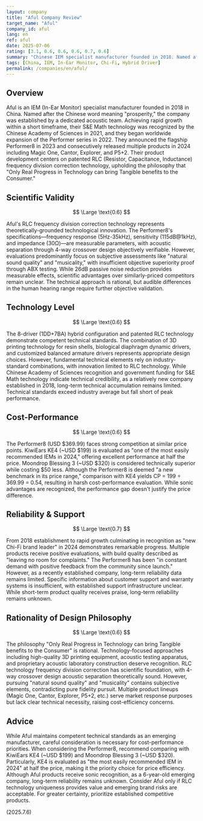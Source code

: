 ```yaml
---
layout: company
title: "Aful Company Review"
target_name: "Aful"
company_id: aful
lang: en
ref: aful
date: 2025-07-06
rating: [3.1, 0.6, 0.6, 0.6, 0.7, 0.6]
summary: "Chinese IEM specialist manufacturer founded in 2018. Named after the Chinese word for 'prosperity', showing rapid growth with high-quality in-ear monitors like the Performer8. Features patented RLC frequency division correction technology as core development focus. Released multiple acclaimed products in 2024, earning recognition as new Chi-Fi brand leader. However, being recently established, long-term reliability remains unknown."
tags: [China, IEM, In-Ear Monitor, Chi-Fi, Hybrid Driver]
permalink: /companies/en/aful/
---
```


## Overview

Aful is an IEM (In-Ear Monitor) specialist manufacturer founded in 2018 in China. Named after the Chinese word meaning "prosperity," the company was established by a dedicated acoustic team. Achieving rapid growth within a short timeframe, their S&E Math technology was recognized by the Chinese Academy of Sciences in 2021, and they began worldwide expansion of the Performer series in 2022. They announced the flagship Performer8 in 2023 and consecutively released multiple products in 2024 including Magic One, Cantor, Explorer, and P5+2. Their product development centers on patented RLC (Resistor, Capacitance, Inductance) frequency division correction technology, upholding the philosophy that "Only Real Progress in Technology can bring Tangible benefits to the Consumer."

## Scientific Validity

$$ \Large \text{0.6} $$

Aful's RLC frequency division correction technology represents theoretically-grounded technological innovation. The Performer8's specifications—frequency response (5Hz-35kHz), sensitivity (115dB@1kHz), and impedance (30Ω)—are measurable parameters, with acoustic separation through 4-way crossover design objectively verifiable. However, evaluations predominantly focus on subjective assessments like "natural sound quality" and "musicality," with insufficient objective superiority proof through ABX testing. While 26dB passive noise reduction provides measurable effects, scientific advantages over similarly-priced competitors remain unclear. The technical approach is rational, but audible differences in the human hearing range require further objective validation.

## Technology Level

$$ \Large \text{0.6} $$

The 8-driver (1DD+7BA) hybrid configuration and patented RLC technology demonstrate competent technical standards. The combination of 3D printing technology for resin shells, biological diaphragm dynamic drivers, and customized balanced armature drivers represents appropriate design choices. However, fundamental technical elements rely on industry-standard combinations, with innovation limited to RLC technology. While Chinese Academy of Sciences recognition and government funding for S&E Math technology indicate technical credibility, as a relatively new company established in 2018, long-term technical accumulation remains limited. Technical standards exceed industry average but fall short of peak performance.

## Cost-Performance

$$ \Large \text{0.6} $$

The Performer8 (USD $369.99) faces strong competition at similar price points. KiwiEars KE4 (~USD $199) is evaluated as "one of the most easily recommended IEMs in 2024," offering excellent performance at half the price. Moondrop Blessing 3 (~USD $320) is considered technically superior while costing $50 less. Although the Performer8 is deemed "a new benchmark in its price range," comparison with KE4 yields CP = 199 ÷ 369.99 = 0.54, resulting in harsh cost-performance evaluation. While sonic advantages are recognized, the performance gap doesn't justify the price difference.

## Reliability & Support

$$ \Large \text{0.7} $$

From 2018 establishment to rapid growth culminating in recognition as "new Chi-Fi brand leader" in 2024 demonstrates remarkable progress. Multiple products receive positive evaluations, with build quality described as "leaving no room for complaints." The Performer8 has been "in constant demand with positive feedback from the community since launch." However, as a recently established company, long-term reliability data remains limited. Specific information about customer support and warranty systems is insufficient, with established support infrastructure unclear. While short-term product quality receives praise, long-term reliability remains unknown.

## Rationality of Design Philosophy

$$ \Large \text{0.6} $$

The philosophy "Only Real Progress in Technology can bring Tangible benefits to the Consumer" is rational. Technology-focused approaches including high-quality 3D printing equipment, acoustic testing apparatus, and proprietary acoustic laboratory construction deserve recognition. RLC technology frequency division correction has scientific foundation, with 4-way crossover design acoustic separation theoretically sound. However, pursuing "natural sound quality" and "musicality" contains subjective elements, contradicting pure fidelity pursuit. Multiple product lineups (Magic One, Cantor, Explorer, P5+2, etc.) serve market response purposes but lack clear technical necessity, raising cost-efficiency concerns.

## Advice

While Aful maintains competent technical standards as an emerging manufacturer, careful consideration is necessary for cost-performance priorities. When considering the Performer8, recommend comparing with KiwiEars KE4 (~USD $199) and Moondrop Blessing 3 (~USD $320). Particularly, KE4 is evaluated as "the most easily recommended IEM in 2024" at half the price, making it the priority choice for price efficiency. Although Aful products receive sonic recognition, as a 6-year-old emerging company, long-term reliability remains unknown. Consider Aful only if RLC technology uniqueness provides value and emerging brand risks are acceptable. For greater certainty, prioritize established competitive products.

(2025.7.6)